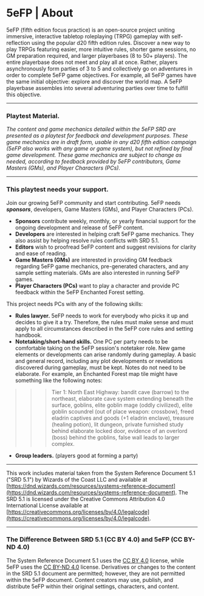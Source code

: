 # 5eFP | About
5eFP (fifth edition focus practice) is an open-source project uniting immersive, interactive tabletop roleplaying (TRPG) gameplay with self-reflection using the popular d20 fifth edition rules. Discover a new way to play TRPGs featuring easier, more intuitive rules, shorter game sessions, no GM preparation required, and larger playerbases (8 to 50+ players). The entire playerbase does not meet and play all at once. Rather, players asynchronously form parties of 3 to 5 and collectively go on adventures in order to complete 5eFP game objectives. For example, all 5eFP games have the same initial objective: explore and discover the world map. A 5eFP playerbase assembles into several adventuring parties over time to fulfill this objective.

---

### Playtest Material.

_The content and game mechanics detailed within the 5eFP SRD are presented as a playtest for feedback and development purposes. These game mechanics are in draft form, usable in any d20 fifth edition campaign (5eFP also works with any game or game system), but not refined by final game development. These game mechanics are subject to change as needed, according to feedback provided by 5eFP contributors, Game Masters (GMs), and Player Characters (PCs)._

---

### This playtest needs your support.

Join our growing 5eFP community and start contributing. 5eFP needs ***sponsors***, developers, Game Masters (GMs), and Player Characters (PCs).

- **Sponsors** contribute weekly, monthly, or yearly financial support for the ongoing development and release of 5eFP content.
- **Developers** are interested in helping craft 5eFP game mechanics. They also assist by helping resolve rules conflicts with SRD 5.1.
- **Editors** wish to proofread 5eFP content and suggest revisions for clarity and ease of reading. 
- **Game Masters (GMs)** are interested in providing GM feedback regarding 5eFP game mechanics, pre-generated characters, and any sample setting materials. GMs are also interested in running 5eFP games.
- **Player Characters (PCs)** want to play a character and provide PC feedback within the 5eFP Enchanted Forest setting.

This project needs PCs with any of the following skills:

- **Rules lawyer.** 5eFP needs to work for everybody who picks it up and decides to give it a try. Therefore, the rules must make sense and must apply to all circumstances described in the 5eFP core rules and setting handbook.
- **Notetaking/short-hand skills.** One PC per party needs to be comfortable taking on the 5eFP session's notetaker role. New game elements or developments can arise randomly during gameplay. A basic and general record, including any plot developments or revelations discovered during gameplay, must be kept. Notes do not need to be elaborate. For example, an Enchanted Forest map tile might have something like the following notes:
>>> Tier 1: North East Highway: bandit cave (barrow) to the northeast, elaborate cave system extending beneath the surface, goblins, elite goblin mage (oddly civilized), elite goblin scoundrel (out of place weapon: crossbow), freed eladrin captives and goods (+1 eladrin enclave), treasure (healing potion), lit dungeon, private furnished study behind elaborate locked door, evidence of an overlord (boss) behind the goblins, false wall leads to larger complex.
- **Group leaders.** (players good at forming a party)

---

This work includes material taken from the System Reference Document 5.1 ("SRD 5.1") by Wizards of
the Coast LLC and available at [https://dnd.wizards.com/resources/systems-reference-document](https://dnd.wizards.com/resources/systems-reference-document). The
SRD 5.1 is licensed under the Creative Commons Attribution 4.0 International License available at
[https://creativecommons.org/licenses/by/4.0/legalcode](https://creativecommons.org/licenses/by/4.0/legalcode).

---

### The Difference Between SRD 5.1 (CC BY 4.0) and 5eFP (CC BY-ND 4.0)

The System Reference Document 5.1 uses the [CC BY 4.0](https://creativecommons.org/licenses/by/4.0/legalcode) license, while 5eFP uses the [CC BY-ND 4.0](https://creativecommons.org/licenses/by-nd/4.0/legalcode) license. Derivatives or changes to the content in the SRD 5.1 document are permitted; however, they are not permitted within the 5eFP document. Content creators may use, publish, and distribute 5eFP within their original settings, characters, and content.
